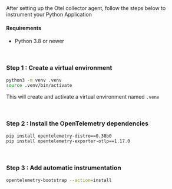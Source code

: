 &nbsp;

After setting up the Otel collector agent, follow the steps below to instrument your Python Application

#### Requirements
- Python 3.8 or newer

&nbsp;

### Step 1 : Create a virtual environment

```bash
python3 -m venv .venv
source .venv/bin/activate
```
This will create and activate a virtual environment named `.venv`

&nbsp;

### Step 2 : Install the OpenTelemetry dependencies

```bash
pip install opentelemetry-distro==0.38b0
pip install opentelemetry-exporter-otlp==1.17.0
```

&nbsp;

### Step 3 : Add automatic instrumentation

```bash
opentelemetry-bootstrap --action=install
```


